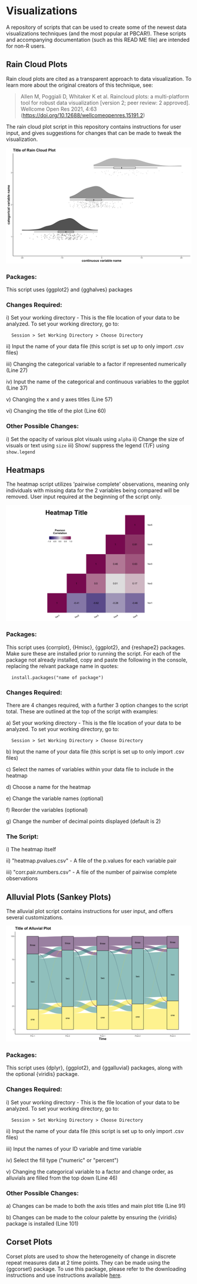 # Visualizations
A repository of scripts that can be used to create some of the newest data visualizations techniques (and the most popular at PBCAR!). These scripts and accompanying documentation (such as this READ ME file) are intended for non-R users.

## Rain Cloud Plots

Rain cloud plots are cited as a transparent approach to data visualization. To learn more about the original creators of this technique, see: 

> Allen M, Poggiali D, Whitaker K et al. Raincloud plots: a multi-platform tool for robust data visualization [version 2; peer review: 2 approved]. Wellcome Open Res 2021, 4:63 (https://doi.org/10.12688/wellcomeopenres.15191.2)

The rain cloud plot script in this repository contains instructions for user input, and gives suggestions for changes that can be made to tweak the visualization.

![image](https://github.com/PBCAR/Visualizations/blob/main/Examples/raincloud.png)


### Packages:

This script uses {ggplot2} and {gghalves} packages

### Changes Required:

i) Set your working directory - This is the file location of your data to be analyzed. To set your working directory, go to:

      Session > Set Working Directory > Choose Directory

ii) Input the name of your data file (this script is set up to only import .csv files)

iii) Changing the categorical variable to a factor if represented numerically (Line 27)

iv) Input the name of the categorical and continuous variables to the ggplot (Line 37)

v) Changing the x and y axes titles (Line 57)

vi) Changing the title of the plot (Line 60)

### Other Possible Changes:

i) Set the opacity of various plot visuals using `alpha`
ii) Change the size of visuals or text using `size`
iii) Show/ suppress the legend (T/F) using `show.legend`

## Heatmaps

The heatmap script utilizes 'pairwise complete' observations, meaning only individuals with missing data for the 2 variables being compared will be removed. User input required at the beginning of the script only.

![image](https://github.com/PBCAR/Visualizations/blob/main/Examples/heatmap.png)


### Packages:

This script uses {corrplot}, {Hmisc}, {ggplot2}, and {reshape2} packages. Make sure these are installed prior to running the script. For each of the package not already installed, copy and paste the following in the console, replacing the relvant package name in quotes:

      install.packages("name of package")

### Changes Required:

There are 4 changes required, with a further 3 option changes to the script total. These are outlined at the top of the script with examples:

a) Set your working directory - This is the file location of your data to be analyzed. To set your working directory, go to:

      Session > Set Working Directory > Choose Directory

b) Input the name of your data file (this script is set up to only import .csv files)

c) Select the names of variables within your data file to include in the heatmap

d) Choose a name for the heatmap

e) Change the variable names (optional)

f) Reorder the variables (optional)

g) Change the number of decimal points displayed (default is 2)

### The Script:

i) The heatmap itself

ii) "heatmap.pvalues.csv" - A file of the p.values for each variable pair

iii) "corr.pair.numbers.csv" - A file of the number of pairwise complete observations

## Alluvial Plots (Sankey Plots)

The alluvial plot script contains instructions for user input, and offers several customizations.

![image](https://github.com/PBCAR/Visualizations/blob/main/Examples/alluvials.png)


### Packages:

This script uses {dplyr}, {ggplot2}, and {ggalluvial} packages, along with the optional {viridis} package.

### Changes Required:

i) Set your working directory - This is the file location of your data to be analyzed. To set your working directory, go to:

      Session > Set Working Directory > Choose Directory

ii) Input the name of your data file (this script is set up to only import .csv files)

iii) Input the names of your ID variable and time variable

iv) Select the fill type ("numeric" or "percent")

v) Changing the categorical variable to a factor and change order, as alluvials are filled from the top down (Line 46)

### Other Possible Changes:

a) Changes can be made to both the axis titles and main plot title (Line 91)

b) Changes can be made to the colour palette by ensuring the {viridis} package is installed (Line 101)

## Corset Plots



Corset plots are used to show the heterogeneity of change in discrete repeat measures data at 2 time points. They can be made using the {ggcorset} package. To use this package, please refer to the downloading instructions and use instructions available [here](https://github.com/kbelisar/ggcorset).
